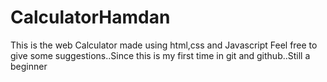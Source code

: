 # CalculatorHamdan
This is the web Calculator made using html,css and Javascript
Feel free to give some suggestions..Since this is my first time in git and github..Still a beginner
